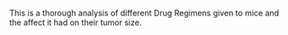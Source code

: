 This is a thorough analysis of different Drug Regimens given to mice and the affect it had on their tumor size.
